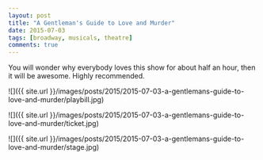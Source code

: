 ```yaml
---
layout: post
title: "A Gentleman's Guide to Love and Murder"
date: 2015-07-03
tags: [broadway, musicals, theatre]
comments: true
---
```

You will wonder why everybody loves this show for about half an hour, then it will be awesome. Highly recommended.

![]({{ site.url }}/images/posts/2015/2015-07-03-a-gentlemans-guide-to-love-and-murder/playbill.jpg)

![]({{ site.url }}/images/posts/2015/2015-07-03-a-gentlemans-guide-to-love-and-murder/ticket.jpg)

![]({{ site.url }}/images/posts/2015/2015-07-03-a-gentlemans-guide-to-love-and-murder/stage.jpg)
